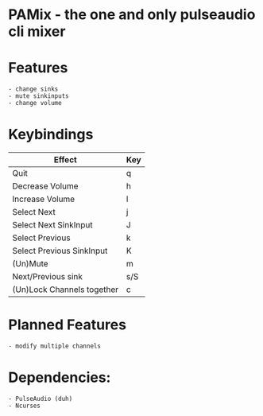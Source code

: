 # PAMix - the one and only pulseaudio cli mixer

# Features #
	- change sinks
	- mute sinkinputs
	- change volume

# Keybindings #

| Effect                     | Key |
|----------------------------|-----|
| Quit                       | q   |
| Decrease Volume            | h   |
| Increase Volume            | l   |
| Select Next                | j   |
| Select Next SinkInput      | J   |
| Select Previous            | k   |
| Select Previous SinkInput  | K   |
| (Un)Mute                   | m   |
| Next/Previous sink         | s/S |
| (Un)Lock Channels together | c   |

# Planned Features #
	- modify multiple channels

# Dependencies: #
	- PulseAudio (duh)
	- Ncurses
